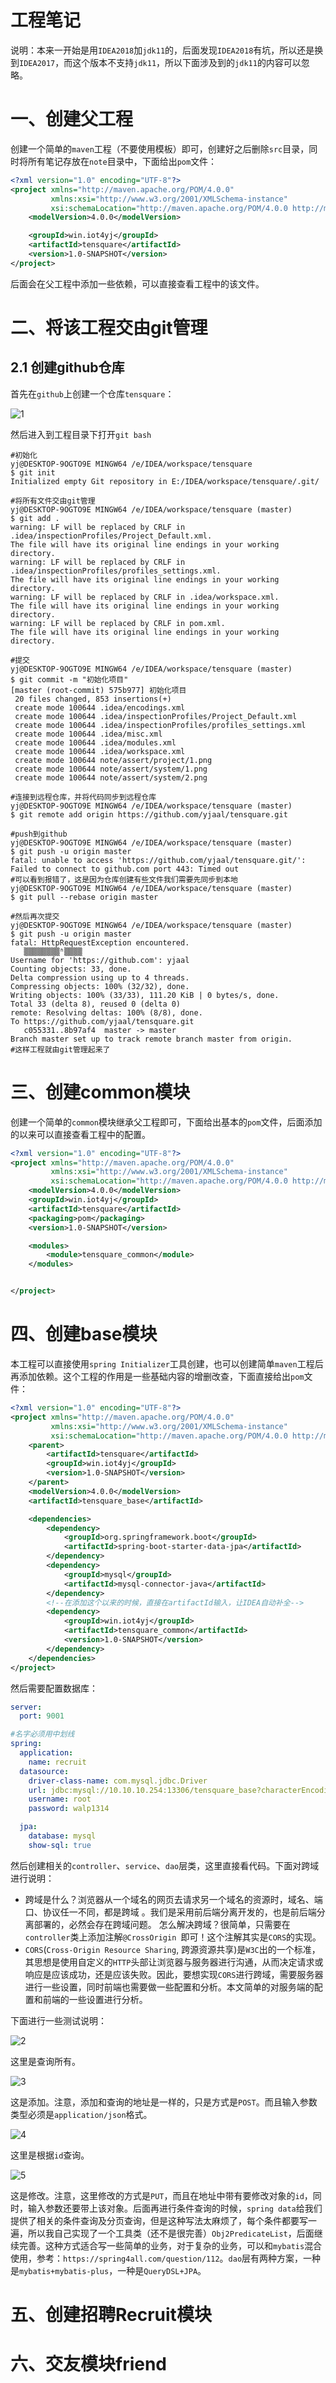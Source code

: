 # 工程笔记

说明：本来一开始是用`IDEA2018`加`jdk11`的，后面发现`IDEA2018`有坑，所以还是换到`IDEA2017`，而这个版本不支持`jdk11`，所以下面涉及到的`jdk11`的内容可以忽略。

# 一、创建父工程

创建一个简单的`maven`工程（不要使用模板）即可，创建好之后删除`src`目录，同时将所有笔记存放在`note`目录中，下面给出`pom`文件：

```xml
<?xml version="1.0" encoding="UTF-8"?>
<project xmlns="http://maven.apache.org/POM/4.0.0"
         xmlns:xsi="http://www.w3.org/2001/XMLSchema-instance"
         xsi:schemaLocation="http://maven.apache.org/POM/4.0.0 http://maven.apache.org/xsd/maven-4.0.0.xsd">
	<modelVersion>4.0.0</modelVersion>

	<groupId>win.iot4yj</groupId>
	<artifactId>tensquare</artifactId>
	<version>1.0-SNAPSHOT</version>
</project>
```

后面会在父工程中添加一些依赖，可以直接查看工程中的该文件。



# 二、将该工程交由git管理

## 2.1 创建github仓库

首先在`github`上创建一个仓库`tensquare`：

![1](./assert/project/1.png)

然后进入到工程目录下打开`git bash`

```shell
#初始化
yj@DESKTOP-9OGTO9E MINGW64 /e/IDEA/workspace/tensquare
$ git init
Initialized empty Git repository in E:/IDEA/workspace/tensquare/.git/

#将所有文件交由git管理
yj@DESKTOP-9OGTO9E MINGW64 /e/IDEA/workspace/tensquare (master)
$ git add .
warning: LF will be replaced by CRLF in .idea/inspectionProfiles/Project_Default.xml.
The file will have its original line endings in your working directory.
warning: LF will be replaced by CRLF in .idea/inspectionProfiles/profiles_settings.xml.
The file will have its original line endings in your working directory.
warning: LF will be replaced by CRLF in .idea/workspace.xml.
The file will have its original line endings in your working directory.
warning: LF will be replaced by CRLF in pom.xml.
The file will have its original line endings in your working directory.

#提交
yj@DESKTOP-9OGTO9E MINGW64 /e/IDEA/workspace/tensquare (master)
$ git commit -m "初始化项目"
[master (root-commit) 575b977] 初始化项目
 20 files changed, 853 insertions(+)
 create mode 100644 .idea/encodings.xml
 create mode 100644 .idea/inspectionProfiles/Project_Default.xml
 create mode 100644 .idea/inspectionProfiles/profiles_settings.xml
 create mode 100644 .idea/misc.xml
 create mode 100644 .idea/modules.xml
 create mode 100644 .idea/workspace.xml
 create mode 100644 note/assert/project/1.png
 create mode 100644 note/assert/system/1.png
 create mode 100644 note/assert/system/2.png

#连接到远程仓库，并将代码同步到远程仓库
yj@DESKTOP-9OGTO9E MINGW64 /e/IDEA/workspace/tensquare (master)
$ git remote add origin https://github.com/yjaal/tensquare.git

#push到github
yj@DESKTOP-9OGTO9E MINGW64 /e/IDEA/workspace/tensquare (master)
$ git push -u origin master
fatal: unable to access 'https://github.com/yjaal/tensquare.git/': Failed to connect to github.com port 443: Timed out
#可以看到报错了，这是因为仓库创建有些文件我们需要先同步到本地
yj@DESKTOP-9OGTO9E MINGW64 /e/IDEA/workspace/tensquare (master)
$ git pull --rebase origin master

#然后再次提交
yj@DESKTOP-9OGTO9E MINGW64 /e/IDEA/workspace/tensquare (master)
$ git push -u origin master
fatal: HttpRequestException encountered.
   ▒▒▒▒▒▒▒▒ʱ▒▒▒▒
Username for 'https://github.com': yjaal
Counting objects: 33, done.
Delta compression using up to 4 threads.
Compressing objects: 100% (32/32), done.
Writing objects: 100% (33/33), 111.20 KiB | 0 bytes/s, done.
Total 33 (delta 8), reused 0 (delta 0)
remote: Resolving deltas: 100% (8/8), done.
To https://github.com/yjaal/tensquare.git
   c055331..8b97af4  master -> master
Branch master set up to track remote branch master from origin.
#这样工程就由git管理起来了
```



# 三、创建common模块

创建一个简单的`common`模块继承父工程即可，下面给出基本的`pom`文件，后面添加的以来可以直接查看工程中的配置。

```xml
<?xml version="1.0" encoding="UTF-8"?>
<project xmlns="http://maven.apache.org/POM/4.0.0"
         xmlns:xsi="http://www.w3.org/2001/XMLSchema-instance"
         xsi:schemaLocation="http://maven.apache.org/POM/4.0.0 http://maven.apache.org/xsd/maven-4.0.0.xsd">
	<modelVersion>4.0.0</modelVersion>
	<groupId>win.iot4yj</groupId>
	<artifactId>tensquare</artifactId>
	<packaging>pom</packaging>
	<version>1.0-SNAPSHOT</version>

	<modules>
		<module>tensquare_common</module>
	</modules>


</project>
```
# 四、创建base模块
本工程可以直接使用`spring Initializer`工具创建，也可以创建简单`maven`工程后再添加依赖。这个工程的作用是一些基础内容的增删改查，下面直接给出`pom`文件：

```xml
<?xml version="1.0" encoding="UTF-8"?>
<project xmlns="http://maven.apache.org/POM/4.0.0"
         xmlns:xsi="http://www.w3.org/2001/XMLSchema-instance"
         xsi:schemaLocation="http://maven.apache.org/POM/4.0.0 http://maven.apache.org/xsd/maven-4.0.0.xsd">
	<parent>
		<artifactId>tensquare</artifactId>
		<groupId>win.iot4yj</groupId>
		<version>1.0-SNAPSHOT</version>
	</parent>
	<modelVersion>4.0.0</modelVersion>
	<artifactId>tensquare_base</artifactId>

	<dependencies>
		<dependency>
			<groupId>org.springframework.boot</groupId>
			<artifactId>spring-boot-starter-data-jpa</artifactId>
		</dependency>
		<dependency>
			<groupId>mysql</groupId>
			<artifactId>mysql-connector-java</artifactId>
		</dependency>
		<!--在添加这个以来的时候，直接在artifactId输入，让IDEA自动补全-->
		<dependency>
			<groupId>win.iot4yj</groupId>
			<artifactId>tensquare_common</artifactId>
			<version>1.0-SNAPSHOT</version>
		</dependency>
	</dependencies>
</project>
```

然后需要配置数据库：

```yaml
server:
  port: 9001

#名字必须用中划线
spring:
  application:
    name: recruit
  datasource:
    driver-class-name: com.mysql.jdbc.Driver
    url: jdbc:mysql://10.10.10.254:13306/tensquare_base?characterEncoding=utf‐8
    username: root
    password: walp1314

  jpa:
    database: mysql
    show-sql: true
```

然后创建相关的`controller`、`service`、`dao`层类，这里直接看代码。下面对跨域进行说明：

* 跨域是什么？浏览器从一个域名的网页去请求另一个域名的资源时，域名、端口、协议任一不同，都是跨域 。我们是采用前后端分离开发的，也是前后端分离部署的，必然会存在跨域问题。 怎么解决跨域？很简单，只需要在`controller`类上添加注解`@CrossOrigin `即可！这个注解其实是`CORS`的实现。
*  `CORS`(`Cross-Origin Resource Sharing`, 跨源资源共享)是`W3C`出的一个标准，其思想是使用自定义的`HTTP`头部让浏览器与服务器进行沟通，从而决定请求或响应是应该成功，还是应该失败。因此，要想实现`CORS`进行跨域，需要服务器进行一些设置，同时前端也需要做一些配置和分析。本文简单的对服务端的配置和前端的一些设置进行分析。

下面进行一些测试说明：

![2](./assert/project/2.png)

这里是查询所有。

![3](./assert/project/3.png)

这是添加。注意，添加和查询的地址是一样的，只是方式是`POST`。而且输入参数类型必须是`application/json`格式。

![4](./assert/project/4.png)

这里是根据`id`查询。

![5](./assert/project/5.png)



这是修改。注意，这里修改的方式是`PUT`，而且在地址中带有要修改对象的`id`，同时，输入参数还要带上该对象。后面再进行条件查询的时候，`spring data`给我们提供了相关的条件查询及分页查询，但是这种写法太麻烦了，每个条件都要写一遍，所以我自己实现了一个工具类（还不是很完善）`Obj2PredicateList`，后面继续完善。这种方式适合写一些简单的业务，对于复杂的业务，可以和`mybatis`混合使用，参考：`https://spring4all.com/question/112`。`dao`层有两种方案，一种是`mybatis+mybatis-plus`，一种是`QueryDSL+JPA`。



# 五、创建招聘Recruit模块













# 六、交友模块friend









































